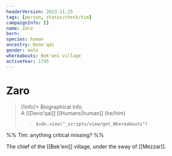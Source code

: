 ```yaml
---
headerVersion: 2023.11.25
tags: [person, status/check/tim]
campaignInfo: []
name: Zaro
born:
species: human
ancestry: Deno'qai
gender: male
whereabouts: Bek'eni village
activeYear: 1745
---
```

# Zaro
>[!info]+ Biographical Info  
> A [[Deno'qai]] [[Humans|human]] (he/him)  
>> `$=dv.view("_scripts/view/get_Whereabouts")`

%%  Tim: anything critical missing? %%

The chief of the [[Bek'eni]] village, under the sway of [[Mezzar]]. 